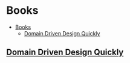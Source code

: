 # Books

- [Books](#books)
  - [Domain Driven Design Quickly](#domain-driven-design-quickly)

## [Domain Driven Design Quickly](./domain-driven-design-quickly/README.md)
